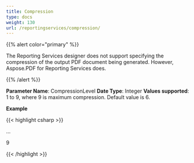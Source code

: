 ```yaml
---
title: Compression
type: docs
weight: 130
url: /reportingservices/compression/
---
```


{{% alert color="primary" %}} 

The Reporting Services designer does not support specifying the compression of the output PDF document being generated. However, Aspose.PDF for Reporting Services does. 

{{% /alert %}} 

**Parameter Name**: CompressionLevel
**Date Type**: Integer
**Values supported**: 1 to 9, where 9 is maximum compression. Default value is 6.

**Example**

{{< highlight csharp >}}

 <Render>

...

<Extension Name="APPDF" Type=" Aspose.PDF.ReportingServices.Renderer, Aspose.PDF.ReportingServices">

<Configuration>

<CompressionLevel>9</CompressionLevel>

</Configuration>

</Extension>

</Render>



{{< /highlight >}}
